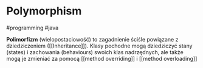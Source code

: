 # Polymorphism
#programming #java 

**Polimorfizm** (wielopostaciowość) to zagadnienie ściśle powiązane z dziedziczeniem ([[Inheritance]]). Klasy pochodne mogą dziedziczyć stany (states) i zachowania (behaviours) swoich klas nadrzędnych, ale także mogą je zmieniać
za pomocą [[method overriding]] i [[method overloading]]